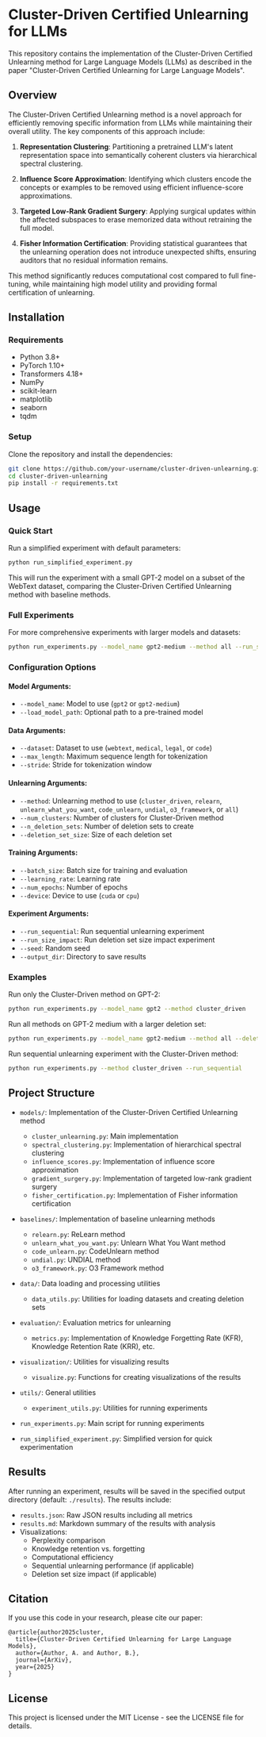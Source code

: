 # Cluster-Driven Certified Unlearning for LLMs

This repository contains the implementation of the Cluster-Driven Certified Unlearning method for Large Language Models (LLMs) as described in the paper "Cluster-Driven Certified Unlearning for Large Language Models".

## Overview

The Cluster-Driven Certified Unlearning method is a novel approach for efficiently removing specific information from LLMs while maintaining their overall utility. The key components of this approach include:

1. **Representation Clustering**: Partitioning a pretrained LLM's latent representation space into semantically coherent clusters via hierarchical spectral clustering.

2. **Influence Score Approximation**: Identifying which clusters encode the concepts or examples to be removed using efficient influence-score approximations.

3. **Targeted Low-Rank Gradient Surgery**: Applying surgical updates within the affected subspaces to erase memorized data without retraining the full model.

4. **Fisher Information Certification**: Providing statistical guarantees that the unlearning operation does not introduce unexpected shifts, ensuring auditors that no residual information remains.

This method significantly reduces computational cost compared to full fine-tuning, while maintaining high model utility and providing formal certification of unlearning.

## Installation

### Requirements

- Python 3.8+
- PyTorch 1.10+
- Transformers 4.18+
- NumPy
- scikit-learn
- matplotlib
- seaborn
- tqdm

### Setup

Clone the repository and install the dependencies:

```bash
git clone https://github.com/your-username/cluster-driven-unlearning.git
cd cluster-driven-unlearning
pip install -r requirements.txt
```

## Usage

### Quick Start

Run a simplified experiment with default parameters:

```bash
python run_simplified_experiment.py
```

This will run the experiment with a small GPT-2 model on a subset of the WebText dataset, comparing the Cluster-Driven Certified Unlearning method with baseline methods.

### Full Experiments

For more comprehensive experiments with larger models and datasets:

```bash
python run_experiments.py --model_name gpt2-medium --method all --run_sequential --run_size_impact
```

### Configuration Options

#### Model Arguments:
- `--model_name`: Model to use (`gpt2` or `gpt2-medium`)
- `--load_model_path`: Optional path to a pre-trained model

#### Data Arguments:
- `--dataset`: Dataset to use (`webtext`, `medical`, `legal`, or `code`)
- `--max_length`: Maximum sequence length for tokenization
- `--stride`: Stride for tokenization window

#### Unlearning Arguments:
- `--method`: Unlearning method to use (`cluster_driven`, `relearn`, `unlearn_what_you_want`, `code_unlearn`, `undial`, `o3_framework`, or `all`)
- `--num_clusters`: Number of clusters for Cluster-Driven method
- `--n_deletion_sets`: Number of deletion sets to create
- `--deletion_set_size`: Size of each deletion set

#### Training Arguments:
- `--batch_size`: Batch size for training and evaluation
- `--learning_rate`: Learning rate
- `--num_epochs`: Number of epochs
- `--device`: Device to use (`cuda` or `cpu`)

#### Experiment Arguments:
- `--run_sequential`: Run sequential unlearning experiment
- `--run_size_impact`: Run deletion set size impact experiment
- `--seed`: Random seed
- `--output_dir`: Directory to save results

### Examples

Run only the Cluster-Driven method on GPT-2:

```bash
python run_experiments.py --model_name gpt2 --method cluster_driven
```

Run all methods on GPT-2 medium with a larger deletion set:

```bash
python run_experiments.py --model_name gpt2-medium --method all --deletion_set_size 500
```

Run sequential unlearning experiment with the Cluster-Driven method:

```bash
python run_experiments.py --method cluster_driven --run_sequential
```

## Project Structure

- `models/`: Implementation of the Cluster-Driven Certified Unlearning method
  - `cluster_unlearning.py`: Main implementation
  - `spectral_clustering.py`: Implementation of hierarchical spectral clustering
  - `influence_scores.py`: Implementation of influence score approximation
  - `gradient_surgery.py`: Implementation of targeted low-rank gradient surgery
  - `fisher_certification.py`: Implementation of Fisher information certification

- `baselines/`: Implementation of baseline unlearning methods
  - `relearn.py`: ReLearn method
  - `unlearn_what_you_want.py`: Unlearn What You Want method
  - `code_unlearn.py`: CodeUnlearn method
  - `undial.py`: UNDIAL method
  - `o3_framework.py`: O3 Framework method

- `data/`: Data loading and processing utilities
  - `data_utils.py`: Utilities for loading datasets and creating deletion sets

- `evaluation/`: Evaluation metrics for unlearning
  - `metrics.py`: Implementation of Knowledge Forgetting Rate (KFR), Knowledge Retention Rate (KRR), etc.

- `visualization/`: Utilities for visualizing results
  - `visualize.py`: Functions for creating visualizations of the results

- `utils/`: General utilities
  - `experiment_utils.py`: Utilities for running experiments

- `run_experiments.py`: Main script for running experiments
- `run_simplified_experiment.py`: Simplified version for quick experimentation

## Results

After running an experiment, results will be saved in the specified output directory (default: `./results`). The results include:

- `results.json`: Raw JSON results including all metrics
- `results.md`: Markdown summary of the results with analysis
- Visualizations:
  - Perplexity comparison
  - Knowledge retention vs. forgetting
  - Computational efficiency
  - Sequential unlearning performance (if applicable)
  - Deletion set size impact (if applicable)

## Citation

If you use this code in your research, please cite our paper:

```
@article{author2025cluster,
  title={Cluster-Driven Certified Unlearning for Large Language Models},
  author={Author, A. and Author, B.},
  journal={ArXiv},
  year={2025}
}
```

## License

This project is licensed under the MIT License - see the LICENSE file for details.